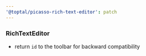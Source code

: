 ```yaml
---
'@toptal/picasso-rich-text-editor': patch
---
```


### RichTextEditor

- return `id` to the toolbar for backward compatibility
